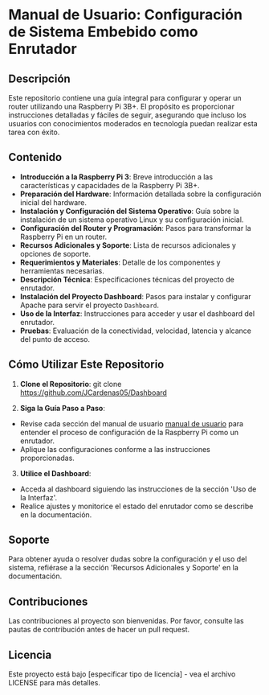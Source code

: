# Manual de Usuario: Configuración de Sistema Embebido como Enrutador

## Descripción

Este repositorio contiene una guía integral para configurar y operar un router utilizando una Raspberry Pi 3B+. El propósito es proporcionar instrucciones detalladas y fáciles de seguir, asegurando que incluso los usuarios con conocimientos moderados en tecnología puedan realizar esta tarea con éxito.

## Contenido

- **Introducción a la Raspberry Pi 3**: Breve introducción a las características y capacidades de la Raspberry Pi 3B+.
- **Preparación del Hardware**: Información detallada sobre la configuración inicial del hardware.
- **Instalación y Configuración del Sistema Operativo**: Guía sobre la instalación de un sistema operativo Linux y su configuración inicial.
- **Configuración del Router y Programación**: Pasos para transformar la Raspberry Pi en un router.
- **Recursos Adicionales y Soporte**: Lista de recursos adicionales y opciones de soporte.
- **Requerimientos y Materiales**: Detalle de los componentes y herramientas necesarias.
- **Descripción Técnica**: Especificaciones técnicas del proyecto de enrutador.
- **Instalación del Proyecto Dashboard**: Pasos para instalar y configurar Apache para servir el proyecto `Dashboard`.
- **Uso de la Interfaz**: Instrucciones para acceder y usar el dashboard del enrutador.
- **Pruebas**: Evaluación de la conectividad, velocidad, latencia y alcance del punto de acceso.

## Cómo Utilizar Este Repositorio

1. **Clone el Repositorio**: 
git clone https://github.com/JCardenas05/Dashboard


2. **Siga la Guía Paso a Paso**: 
- Revise cada sección del manual de usuario [manual de usuario](Installation_guide.pdf) para entender el proceso de configuración de la Raspberry Pi como un enrutador.
- Aplique las configuraciones conforme a las instrucciones proporcionadas.

3. **Utilice el Dashboard**: 
- Acceda al dashboard siguiendo las instrucciones de la sección 'Uso de la Interfaz'.
- Realice ajustes y monitorice el estado del enrutador como se describe en la documentación.

## Soporte

Para obtener ayuda o resolver dudas sobre la configuración y el uso del sistema, refiérase a la sección 'Recursos Adicionales y Soporte' en la documentación.

## Contribuciones

Las contribuciones al proyecto son bienvenidas. Por favor, consulte las pautas de contribución antes de hacer un pull request.

## Licencia

Este proyecto está bajo [especificar tipo de licencia] - vea el archivo LICENSE para más detalles.


